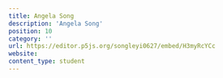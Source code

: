 ```yaml
---
title: Angela Song
description: 'Angela Song'
position: 10
category: ''
url: https://editor.p5js.org/songleyi0627/embed/H3myRcYCc
website:
content_type: student
---
```

